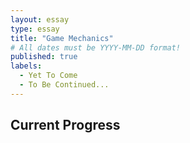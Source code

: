 ```yaml
---
layout: essay
type: essay
title: "Game Mechanics"
# All dates must be YYYY-MM-DD format!
published: true
labels:
  - Yet To Come
  - To Be Continued...
---
```


## Current Progress

